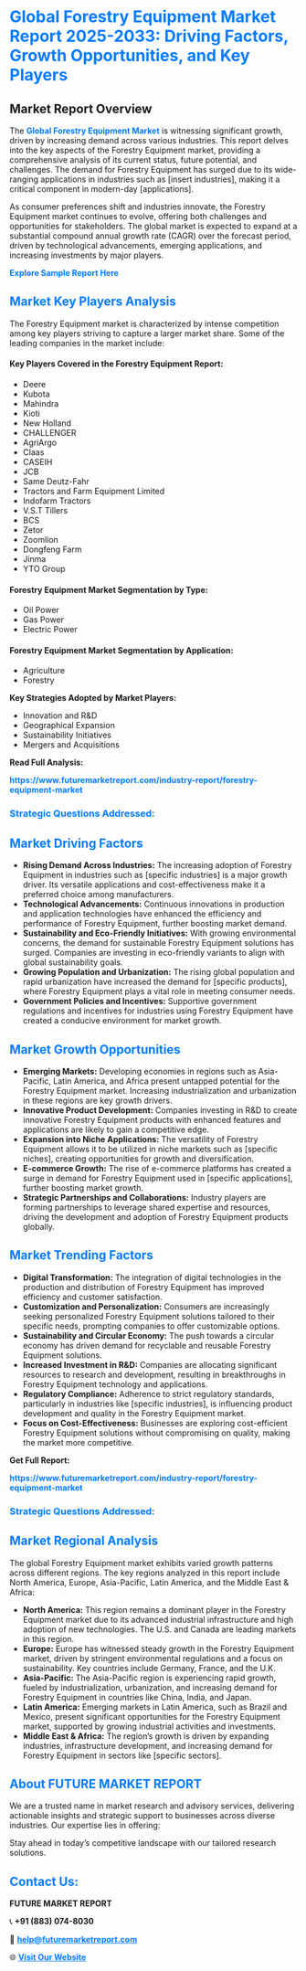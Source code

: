 <h1 style="color: #007BFF;">Global Forestry Equipment Market Report 2025-2033: Driving Factors, Growth Opportunities, and Key Players</h1>

<section id="overview">
<h2>Market Report Overview</h2>
<p>The <a href="https://www.futuremarketreport.com/industry-report/forestry-equipment-market" style="color: #007BFF; text-decoration: none;"><strong>Global Forestry Equipment Market</strong></a> is witnessing significant growth, driven by increasing demand across various industries. This report delves into the key aspects of the Forestry Equipment market, providing a comprehensive analysis of its current status, future potential, and challenges. The demand for Forestry Equipment has surged due to its wide-ranging applications in industries such as [insert industries], making it a critical component in modern-day [applications].</p>
<p>As consumer preferences shift and industries innovate, the Forestry Equipment market continues to evolve, offering both challenges and opportunities for stakeholders. The global market is expected to expand at a substantial compound annual growth rate (CAGR) over the forecast period, driven by technological advancements, emerging applications, and increasing investments by major players.</p>
</section>

<section id="overview">
<p><a href="https://www.futuremarketreport.com/request-sample/reportId=44070" style="color: #007BFF; text-decoration: none;"><strong>Explore Sample Report Here</strong></a></p>
</section>

<section id="key-players">
<h2 style="color: #007BFF;">Market Key Players Analysis</h2>
<p>The Forestry Equipment market is characterized by intense competition among key players striving to capture a larger market share. Some of the leading companies in the market include:</p>
<h4>Key Players Covered in the Forestry Equipment Report:</h4>
<ul><li>Deere</li><li>Kubota</li><li>Mahindra</li><li>Kioti</li><li>New Holland</li><li>CHALLENGER</li><li>AgriArgo</li><li>Claas</li><li>CASEIH</li><li>JCB</li><li>Same Deutz-Fahr</li><li>Tractors and Farm Equipment Limited</li><li>Indofarm Tractors</li><li>V.S.T Tillers</li><li>BCS</li><li>Zetor</li><li>Zoomlion</li><li>Dongfeng Farm</li><li>Jinma</li><li>YTO Group</li></ul>
<h4>Forestry Equipment Market Segmentation by Type:</h4>
<ul><li>Oil Power</li><li>Gas Power</li><li>Electric Power</li></ul>

<h4>Forestry Equipment Market Segmentation by Application:</h4>
<ul><li>Agriculture</li><li>Forestry</li></ul>
<p><strong>Key Strategies Adopted by Market Players:</strong></p>
<ul>
<li>Innovation and R&D</li>
<li>Geographical Expansion</li>
<li>Sustainability Initiatives</li>
<li>Mergers and Acquisitions</li>
</ul>
</section>

<section>
<p><strong>Read Full Analysis: </strong></p><a href="https://www.futuremarketreport.com/industry-report/forestry-equipment-market" style="color: #007BFF; text-decoration: none;"><strong>https://www.futuremarketreport.com/industry-report/forestry-equipment-market</strong></a>
<h3 style="color: #007BFF;">Strategic Questions Addressed:</h3>
</section>

<section id="driving-factors">
<h2 style="color: #007BFF;">Market Driving Factors</h2>
<ul>
<li><strong>Rising Demand Across Industries:</strong> The increasing adoption of Forestry Equipment in industries such as [specific industries] is a major growth driver. Its versatile applications and cost-effectiveness make it a preferred choice among manufacturers.</li>
<li><strong>Technological Advancements:</strong> Continuous innovations in production and application technologies have enhanced the efficiency and performance of Forestry Equipment, further boosting market demand.</li>
<li><strong>Sustainability and Eco-Friendly Initiatives:</strong> With growing environmental concerns, the demand for sustainable Forestry Equipment solutions has surged. Companies are investing in eco-friendly variants to align with global sustainability goals.</li>
<li><strong>Growing Population and Urbanization:</strong> The rising global population and rapid urbanization have increased the demand for [specific products], where Forestry Equipment plays a vital role in meeting consumer needs.</li>
<li><strong>Government Policies and Incentives:</strong> Supportive government regulations and incentives for industries using Forestry Equipment have created a conducive environment for market growth.</li>
</ul>
</section>

<section id="growth-opportunities">
<h2 style="color: #007BFF;">Market Growth Opportunities</h2>
<ul>
<li><strong>Emerging Markets:</strong> Developing economies in regions such as Asia-Pacific, Latin America, and Africa present untapped potential for the Forestry Equipment market. Increasing industrialization and urbanization in these regions are key growth drivers.</li>
<li><strong>Innovative Product Development:</strong> Companies investing in R&D to create innovative Forestry Equipment products with enhanced features and applications are likely to gain a competitive edge.</li>
<li><strong>Expansion into Niche Applications:</strong> The versatility of Forestry Equipment allows it to be utilized in niche markets such as [specific niches], creating opportunities for growth and diversification.</li>
<li><strong>E-commerce Growth:</strong> The rise of e-commerce platforms has created a surge in demand for Forestry Equipment used in [specific applications], further boosting market growth.</li>
<li><strong>Strategic Partnerships and Collaborations:</strong> Industry players are forming partnerships to leverage shared expertise and resources, driving the development and adoption of Forestry Equipment products globally.</li>
</ul>
</section>

<section id="trending-factors">
<h2 style="color: #007BFF;">Market Trending Factors</h2>
<ul>
<li><strong>Digital Transformation:</strong> The integration of digital technologies in the production and distribution of Forestry Equipment has improved efficiency and customer satisfaction.</li>
<li><strong>Customization and Personalization:</strong> Consumers are increasingly seeking personalized Forestry Equipment solutions tailored to their specific needs, prompting companies to offer customizable options.</li>
<li><strong>Sustainability and Circular Economy:</strong> The push towards a circular economy has driven demand for recyclable and reusable Forestry Equipment solutions.</li>
<li><strong>Increased Investment in R&D:</strong> Companies are allocating significant resources to research and development, resulting in breakthroughs in Forestry Equipment technology and applications.</li>
<li><strong>Regulatory Compliance:</strong> Adherence to strict regulatory standards, particularly in industries like [specific industries], is influencing product development and quality in the Forestry Equipment market.</li>
<li><strong>Focus on Cost-Effectiveness:</strong> Businesses are exploring cost-efficient Forestry Equipment solutions without compromising on quality, making the market more competitive.</li>
</ul>
</section>

<section>
<p><strong>Get Full Report: </strong></p><a href="https://www.futuremarketreport.com/industry-report/forestry-equipment-market" style="color: #007BFF; text-decoration: none;"><strong>https://www.futuremarketreport.com/industry-report/forestry-equipment-market</strong></a>
<h3 style="color: #007BFF;">Strategic Questions Addressed:</h3>
</section>


<section id="regional-analysis">
<h2 style="color: #007BFF;">Market Regional Analysis</h2>
<p>The global Forestry Equipment market exhibits varied growth patterns across different regions. The key regions analyzed in this report include North America, Europe, Asia-Pacific, Latin America, and the Middle East & Africa:</p>
<ul>
<li><strong>North America:</strong> This region remains a dominant player in the Forestry Equipment market due to its advanced industrial infrastructure and high adoption of new technologies. The U.S. and Canada are leading markets in this region.</li>
<li><strong>Europe:</strong> Europe has witnessed steady growth in the Forestry Equipment market, driven by stringent environmental regulations and a focus on sustainability. Key countries include Germany, France, and the U.K.</li>
<li><strong>Asia-Pacific:</strong> The Asia-Pacific region is experiencing rapid growth, fueled by industrialization, urbanization, and increasing demand for Forestry Equipment in countries like China, India, and Japan.</li>
<li><strong>Latin America:</strong> Emerging markets in Latin America, such as Brazil and Mexico, present significant opportunities for the Forestry Equipment market, supported by growing industrial activities and investments.</li>
<li><strong>Middle East & Africa:</strong> The region’s growth is driven by expanding industries, infrastructure development, and increasing demand for Forestry Equipment in sectors like [specific sectors].</li>
</ul>
</section>

<footer>
<h2 style="color: #007BFF;">About FUTURE MARKET REPORT</h2>
<p>We are a trusted name in market research and advisory services, delivering actionable insights and strategic support to businesses across diverse industries. Our expertise lies in offering:</p>

<p>Stay ahead in today’s competitive landscape with our tailored research solutions.</p>

<h2 style="color: #007BFF;">Contact Us:</h2>
<p><strong>FUTURE MARKET REPORT</strong></p>
<p>📞 <strong>+91 (883) 074-8030</strong></p>
<p>📧 <strong><a href="mailto:help@futuremarketreport.com" style="color: #007BFF;">help@futuremarketreport.com</a></strong></p>
<p>🌐 <strong><a href="https://www.futuremarketreport.com/" style="color: #007BFF;">Visit Our Website</a></strong></p>
</footer>